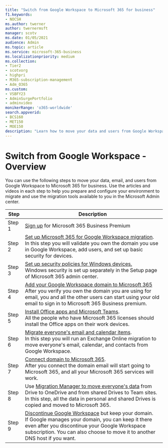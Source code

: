 ```yaml
---
title: "Switch from Google Workspace to Microsoft 365 for business"
f1.keywords:
- NOCSH
ms.author: twerner
author: twernermsft
manager: scotv
ms.date: 01/05/2021
audience: Admin
ms.topic: article
ms.service: microsoft-365-business
ms.localizationpriority: medium
ms.collection: 
- Tier2
- scotvorg
- highpri
- M365-subscription-management 
- Adm_O365
ms.custom: 
- VSBFY23
- AdminSurgePortfolio
- adminvideo
monikerRange: 'o365-worldwide'
search.appverid:
- BCS160
- MET150
- MOE150
description: "Learn how to move your data and users from Google Workspace to Microsoft 365 for business."
---
```


# Switch from Google Workspace - Overview

You can use the following steps to move your data, email, and users from Google Workspace to Microsoft 365 for business. Use the articles and videos in each step to help you prepare and configure your environment to migrate and use the migration tools available to you in the Microsoft Admin center.


| Step  |Description  |
|---------|---------|
|Step 1 | [Sign up](../admin-overview/sign-up-for-office-365.md) for Microsoft 365 Business Premium       |
|Step 2 | [Set up Microsoft 365 for Google Workspace migration](set-up-microsoft-365-forgoogle.md). </br> In this step you will validate you own the domain you use in Google Workspace, add users, and set up basic security for devices. |
|Step 3 | [Set up security policies for Windows devices.](../setup/secure-win-10-pcs.md)</br> Windows security is set up separately in the Setup page of Microsoft 365 admin center. |
|Step 4 | [Add your Google Workspace domain to Microsoft 365](add-google-domain.md) </br> After you verify you own the domain you are using for email, you and all the other users can start using your old email to sign in to Microsoft 365 Business premium. |
|Step 5 | [Install Office apps and Microsoft Teams](../setup/install-applications.md).</br> All the people who have Microsoft 365 licenses should install the Office apps on their work devices.|
|Step 6 | [Migrate everyone's email and calendar items](migrate-email.md).</br> In this step you will run an Exchange Online migration to move everyone's email, calendar, and contacts from Google Workspace.  |
|Step 7 | [Connect domain to Microsoft 365](connect-domain-tom365.md). </br> After you connect the domain email will start going to Microsoft 365, and all your Microsoft 365 services will work.|
|Step 8|Use [Migration Manager to move everyone's data](migrate-files-migration-manager.md) from Drive to OneDrive and from shared Drives to Team sites.</br> In this step, all the data in personal and shared Drives is copied and moved to Microsoft 365.|
|Step 9| [Discontinue Google Workspace](cancel-google.md) but keep your domain. </br> If Google manages your domain, you can keep it there even after you discontinue your Google Workspace subscription. You can also choose to move it to another DNS host if you want.|

